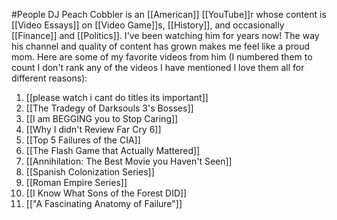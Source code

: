 #People 
DJ Peach Cobbler is an [[American]] [[YouTube]]r whose content is [[Video Essays]] on [[Video Game]]s, [[History]], and occasionally [[Finance]] and [[Politics]].
I've been watching him for years now! The way his channel and quality of content has grown makes me feel like a proud mom.
Here are some of my favorite videos from him (I numbered them to count I don't rank any of the videos I have mentioned I love them all for different reasons):
1. [[please watch i cant do titles its important]]
2. [[The Tradegy of Darksouls 3's Bosses]]
3. [[I am BEGGING you to Stop Caring]]
4. [[Why I didn't Review Far Cry 6]]
5. [[Top 5 Failures of the CIA]]
6. [[The Flash Game that Actually Mattered]]
7. [[Annihilation: The Best Movie you Haven't Seen]]
8. [[Spanish Colonization Series]]
9. [[Roman Empire Series]]
10. [[I Know What Sons of the Forest DID]]
11. [["A Fascinating Anatomy of Failure"]]